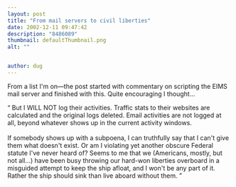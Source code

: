 ```yaml
---
layout: post
title: "From mail servers to civil liberties"
date: 2002-12-11 09:47:42
description: "8486089"
thumbnail: defaultThumbnail.png
alt: ""


author: dug
---
```


<p>From a list I'm on&mdash;the post started with commentary on scripting the <span class="caps">EIMS </span>mail server and finished with this. Quite encouraging I thought...</p>

<p><q> But I <span class="caps">WILL NOT </span>log their activities. Traffic stats to their websites are calculated and the original logs deleted. Email activities are not logged at all, beyond whatever shows up in the current activity windows. <br /><br /> If somebody shows up with a subpoena, I can truthfully say that I can't give them what doesn't exist. Or am I violating yet another obscure Federal statute I've never heard of? Seems to me that we (Americans, mostly, but not all...) have been busy throwing our hard-won liberties overboard in a misguided attempt to keep the ship afloat, and I won't be any part of it. Rather the ship should sink than live aboard without them. </q></p>
